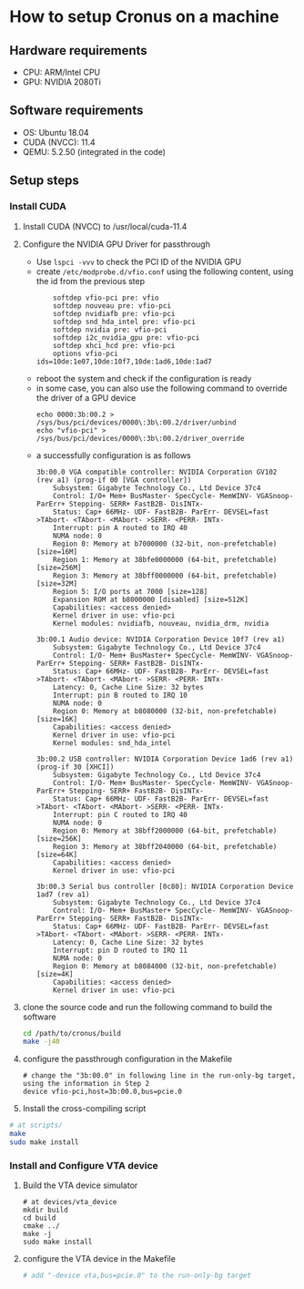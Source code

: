 
# How to setup Cronus on a machine

## Hardware requirements
- CPU: ARM/Intel CPU
- GPU: NVIDIA 2080Ti

## Software requirements
- OS: Ubuntu 18.04
- CUDA (NVCC): 11.4 
- QEMU: 5.2.50 (integrated in the code)

## Setup steps

### Install CUDA

1. Install CUDA (NVCC) to /usr/local/cuda-11.4

2. Configure the NVIDIA GPU Driver for passthrough
    - Use ```lspci -vvv``` to check the PCI ID of the NVIDIA GPU
    - create ```/etc/modprobe.d/vfio.conf``` using the following content, using the id from the previous step
        ```
            softdep vfio-pci pre: vfio
            softdep nouveau pre: vfio-pci
            softdep nvidiafb pre: vfio-pci
            softdep snd_hda_intel pre: vfio-pci
            softdep nvidia pre: vfio-pci
            softdep i2c_nvidia_gpu pre: vfio-pci
            softdep xhci_hcd pre: vfio-pci
            options vfio-pci ids=10de:1e07,10de:10f7,10de:1ad6,10de:1ad7
        ```
    - reboot the system and check if the configuration is ready
    - in some case, you can also use the following command to override the driver of a GPU device
        ```
        echo 0000:3b:00.2 > /sys/bus/pci/devices/0000\:3b\:00.2/driver/unbind
        echo "vfio-pci" > /sys/bus/pci/devices/0000\:3b\:00.2/driver_override
        ```
    - a successfully configuration is as follows
        ```
        3b:00.0 VGA compatible controller: NVIDIA Corporation GV102 (rev a1) (prog-if 00 [VGA controller])
            Subsystem: Gigabyte Technology Co., Ltd Device 37c4
            Control: I/O+ Mem+ BusMaster- SpecCycle- MemWINV- VGASnoop- ParErr+ Stepping- SERR+ FastB2B- DisINTx-
            Status: Cap+ 66MHz- UDF- FastB2B- ParErr- DEVSEL=fast >TAbort- <TAbort- <MAbort- >SERR- <PERR- INTx-
            Interrupt: pin A routed to IRQ 40
            NUMA node: 0
            Region 0: Memory at b7000000 (32-bit, non-prefetchable) [size=16M]
            Region 1: Memory at 38bfe0000000 (64-bit, prefetchable) [size=256M]
            Region 3: Memory at 38bff0000000 (64-bit, prefetchable) [size=32M]
            Region 5: I/O ports at 7000 [size=128]
            Expansion ROM at b8000000 [disabled] [size=512K]
            Capabilities: <access denied>
            Kernel driver in use: vfio-pci
            Kernel modules: nvidiafb, nouveau, nvidia_drm, nvidia

        3b:00.1 Audio device: NVIDIA Corporation Device 10f7 (rev a1)
            Subsystem: Gigabyte Technology Co., Ltd Device 37c4
            Control: I/O- Mem+ BusMaster+ SpecCycle- MemWINV- VGASnoop- ParErr+ Stepping- SERR+ FastB2B- DisINTx-
            Status: Cap+ 66MHz- UDF- FastB2B- ParErr- DEVSEL=fast >TAbort- <TAbort- <MAbort- >SERR- <PERR- INTx-
            Latency: 0, Cache Line Size: 32 bytes
            Interrupt: pin B routed to IRQ 10
            NUMA node: 0
            Region 0: Memory at b8080000 (32-bit, non-prefetchable) [size=16K]
            Capabilities: <access denied>
            Kernel driver in use: vfio-pci
            Kernel modules: snd_hda_intel

        3b:00.2 USB controller: NVIDIA Corporation Device 1ad6 (rev a1) (prog-if 30 [XHCI])
            Subsystem: Gigabyte Technology Co., Ltd Device 37c4
            Control: I/O- Mem+ BusMaster- SpecCycle- MemWINV- VGASnoop- ParErr+ Stepping- SERR+ FastB2B- DisINTx-
            Status: Cap+ 66MHz- UDF- FastB2B- ParErr- DEVSEL=fast >TAbort- <TAbort- <MAbort- >SERR- <PERR- INTx-
            Interrupt: pin C routed to IRQ 40
            NUMA node: 0
            Region 0: Memory at 38bff2000000 (64-bit, prefetchable) [size=256K]
            Region 3: Memory at 38bff2040000 (64-bit, prefetchable) [size=64K]
            Capabilities: <access denied>
            Kernel driver in use: vfio-pci

        3b:00.3 Serial bus controller [0c80]: NVIDIA Corporation Device 1ad7 (rev a1)
            Subsystem: Gigabyte Technology Co., Ltd Device 37c4
            Control: I/O- Mem+ BusMaster+ SpecCycle- MemWINV- VGASnoop- ParErr+ Stepping- SERR+ FastB2B- DisINTx-
            Status: Cap+ 66MHz- UDF- FastB2B- ParErr- DEVSEL=fast >TAbort- <TAbort- <MAbort- >SERR- <PERR- INTx-
            Latency: 0, Cache Line Size: 32 bytes
            Interrupt: pin D routed to IRQ 11
            NUMA node: 0
            Region 0: Memory at b8084000 (32-bit, non-prefetchable) [size=4K]
            Capabilities: <access denied>
            Kernel driver in use: vfio-pci
        ```
3. clone the source code and run the following command to build the software
    ```bash
    cd /path/to/cronus/build
    make -j40
    ```

4. configure the passthrough configuration in the Makefile
   ```
   # change the "3b:00.0" in following line in the run-only-bg target, using the information in Step 2
   device vfio-pci,host=3b:00.0,bus=pcie.0
   ```

5. Install the cross-compiling script

```bash
# at scripts/
make
sudo make install
```

### Install and Configure VTA device

1. Build the VTA device simulator
    ```shell
    # at devices/vta_device
    mkdir build
    cd build
    cmake ../
    make -j
    sudo make install
    ```

2. configure the VTA device in the Makefile
    ```bash
    # add "-device vta,bus=pcie.0" to the run-only-bg target
    ```
